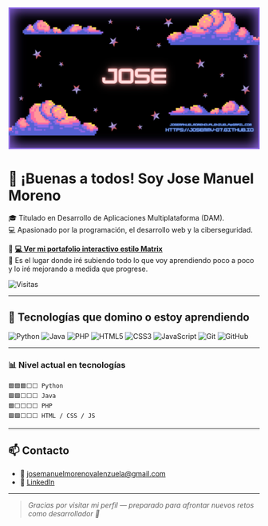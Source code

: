 
![banner](banner.png)


# 👋 ¡Buenas a todos! Soy Jose Manuel Moreno

🎓 Titulado en Desarrollo de Aplicaciones Multiplataforma (DAM).  
💻 Apasionado por la programación, el desarrollo web y la ciberseguridad.

🔗 **[💻 Ver mi portafolio interactivo estilo Matrix](https://josemmv-07.github.io)**  
📂 Es el lugar donde iré subiendo todo lo que voy aprendiendo poco a poco y lo iré mejorando a medida que progrese.

![Visitas](https://komarev.com/ghpvc/?username=josemmv-07&color=00ff00)

---

## 🚀 Tecnologías que domino o estoy aprendiendo

![Python](https://img.shields.io/badge/Python-3776AB?style=for-the-badge&logo=python&logoColor=white)
![Java](https://img.shields.io/badge/Java-ED8B00?style=for-the-badge&logo=java&logoColor=white)
![PHP](https://img.shields.io/badge/PHP-777BB4?style=for-the-badge&logo=php&logoColor=white)
![HTML5](https://img.shields.io/badge/HTML5-E34F26?style=for-the-badge&logo=html5&logoColor=white)
![CSS3](https://img.shields.io/badge/CSS3-1572B6?style=for-the-badge&logo=css3&logoColor=white)
![JavaScript](https://img.shields.io/badge/JavaScript-F7DF1E?style=for-the-badge&logo=javascript&logoColor=black)
![Git](https://img.shields.io/badge/Git-F05032?style=for-the-badge&logo=git&logoColor=white)
![GitHub](https://img.shields.io/badge/GitHub-000000?style=for-the-badge&logo=github&logoColor=white)

---

### 📊 Nivel actual en tecnologías

```text
🟩🟩🟩⬜⬜ Python  
🟩🟩⬜⬜⬜ Java  
🟩⬜⬜⬜⬜ PHP  
🟩🟩⬜⬜⬜ HTML / CSS / JS
```

---

## 📫 Contacto

- 📧 josemanuelmorenovalenzuela@gmail.com  
- 💼 [LinkedIn](https://www.linkedin.com/in/jose-manuel-moreno-valenzuela-ba44722a5/)

---

> *Gracias por visitar mi perfil — preparado para afrontar nuevos retos como desarrollador 🚀*
